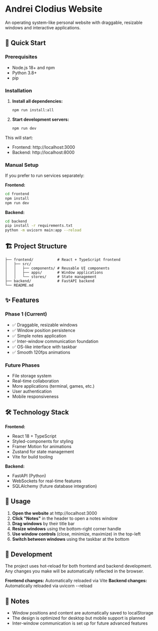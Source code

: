 # Andrei Clodius Website

An operating system-like personal website with draggable, resizable windows and interactive applications.

## 🚀 Quick Start

### Prerequisites
- Node.js 18+ and npm
- Python 3.8+
- pip

### Installation

1. **Install all dependencies:**
   ```bash
   npm run install:all
   ```

2. **Start development servers:**
   ```bash
   npm run dev
   ```

This will start:
- Frontend: http://localhost:3000
- Backend: http://localhost:8000

### Manual Setup

If you prefer to run services separately:

**Frontend:**
```bash
cd frontend
npm install
npm run dev
```

**Backend:**
```bash
cd backend
pip install -r requirements.txt
python -m uvicorn main:app --reload
```

## 🏗️ Project Structure

```
├── frontend/           # React + TypeScript frontend
│   ├── src/
│   │   ├── components/ # Reusable UI components
│   │   ├── apps/       # Window applications
│   │   └── stores/     # State management
├── backend/            # FastAPI backend
└── README.md
```

## ✨ Features

### Phase 1 (Current)
- ✅ Draggable, resizable windows
- ✅ Window position persistence
- ✅ Simple notes application
- ✅ Inter-window communication foundation
- ✅ OS-like interface with taskbar
- ✅ Smooth 120fps animations

### Future Phases
- File storage system
- Real-time collaboration
- More applications (terminal, games, etc.)
- User authentication
- Mobile responsiveness

## 🛠️ Technology Stack

**Frontend:**
- React 18 + TypeScript
- Styled-components for styling
- Framer Motion for animations
- Zustand for state management
- Vite for build tooling

**Backend:**
- FastAPI (Python)
- WebSockets for real-time features
- SQLAlchemy (future database integration)

## 🎯 Usage

1. **Open the website** at http://localhost:3000
2. **Click "Notes"** in the header to open a notes window
3. **Drag windows** by their title bar
4. **Resize windows** using the bottom-right corner handle
5. **Use window controls** (close, minimize, maximize) in the top-left
6. **Switch between windows** using the taskbar at the bottom

## 🔄 Development

The project uses hot-reload for both frontend and backend development. Any changes you make will be automatically reflected in the browser.

**Frontend changes:** Automatically reloaded via Vite
**Backend changes:** Automatically reloaded via uvicorn --reload

## 📝 Notes

- Window positions and content are automatically saved to localStorage
- The design is optimized for desktop but mobile support is planned
- Inter-window communication is set up for future advanced features
